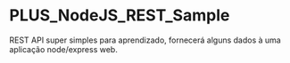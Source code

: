 # PLUS_NodeJS_REST_Sample
 REST API super simples para aprendizado, fornecerá alguns dados à uma aplicação node/express web.
